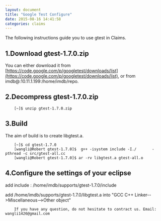 ```yaml
---
layout: document
title: "Google Test Configure"
date: 2015-08-16 14:41:58
categories: claims
---
```

The following instructions guide you to use gtest in Claims.

1.Download gtest-1.7.0.zip
--

You can either download it from [https://code.google.com/p/googletest/downloads/list](https://code.google.com/p/googletest/downloads/list), or from imdb@:10.11.1.199:/home/imdb/repo.

2.Decompress gtest-1.7.0.zip
--

	    [~]$ unzip gtest-1.7.0.zip

3.Build
--

The aim of build is to create libgtest.a.

	    [~]$ cd gtest-1.7.0
	    [wangli@Robert gtest-1.7.0]$  g++ -isystem include -I./       -pthread -c src/gtest-all.cc
	    [wangli@Robert gtest-1.7.0]$ ar -rv libgtest.a gtest-all.o

4.Configure the settings of your eclipse
--

add include : /home/imdb/supports/gtest-1.7.0/include

add /home/imdb/supports/gtest-1.7.0/libgtest.a into "GCC C++ Linker-->Miscellaneous-->Other object"

	    If you have any question, do not hesitate to contract us. Email: wangli1426@gmail.com

